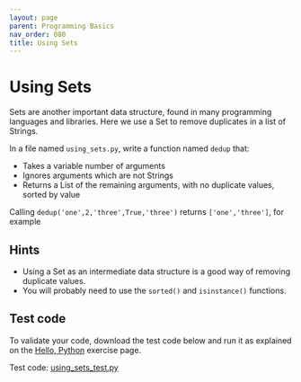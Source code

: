 ```yaml
---
layout: page
parent: Programming Basics
nav_order: 080
title: Using Sets
---
```


# Using Sets

Sets are another important data structure, found in many
programming languages and libraries. Here we use a Set
to remove duplicates in a list of Strings.

In a file named `using_sets.py`, write a function named
`dedup` that:

- Takes a variable number of arguments
- Ignores arguments which are not Strings
- Returns a List of the remaining arguments, with no duplicate values, sorted by value

Calling `dedup('one',2,'three',True,'three')` returns `['one','three']`, for example

## Hints

- Using a Set as an intermediate data structure is a good way of removing
duplicate values.
- You will probably need to use the `sorted()` and `isinstance()` functions.

## Test code

To validate your code, download the test code below and run
it as explained on the [Hello, Python](./hello_python.html)
exercise page.

Test code:
[using_sets_test.py](./using_sets_test.py)

